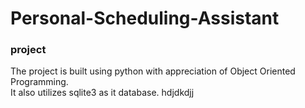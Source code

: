 # Personal-Scheduling-Assistant
### project 

The project is built using python with appreciation of Object Oriented Programming.<br />
It also utilizes sqlite3 as it database.
hdjdkdjj
